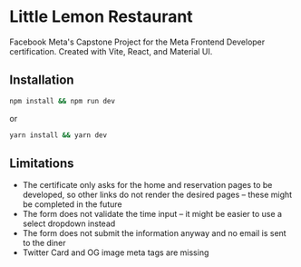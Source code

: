 # Little Lemon Restaurant

Facebook Meta's Capstone Project for the Meta Frontend Developer certification. Created with Vite, React, and Material UI.

## Installation

```bash
npm install && npm run dev
```

or

```bash
yarn install && yarn dev
```

## Limitations

* The certificate only asks for the home and reservation pages to be developed, so other links do not render the desired pages – these might be completed in the future
* The form does not validate the time input – it might be easier to use a select dropdown instead
* The form does not submit the information anyway and no email is sent to the diner
* Twitter Card and OG image meta tags are missing
